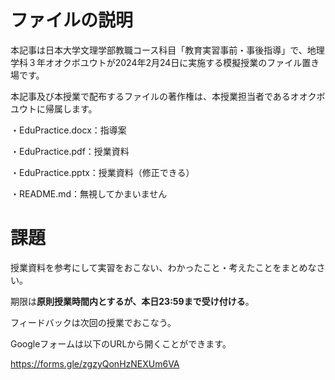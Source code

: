 # ファイルの説明

本記事は日本大学文理学部教職コース科目「教育実習事前・事後指導」で、地理学科３年オオクボユウトが2024年2月24日に実施する模擬授業のファイル置き場です。

本記事及び本授業で配布するファイルの著作権は、本授業担当者であるオオクボユウトに帰属します。

・EduPractice.docx：指導案

・EduPractice.pdf：授業資料

・EduPractice.pptx：授業資料（修正できる）

・README.md：無視してかまいません

# 課題
授業資料を参考にして実習をおこない、わかったこと・考えたことをまとめなさい。

期限は**原則授業時間内とするが、本日23:59まで受け付ける**。

フィードバックは次回の授業でおこなう。

Googleフォームは以下のURLから開くことができます。

https://forms.gle/zgzyQonHzNEXUm6VA
